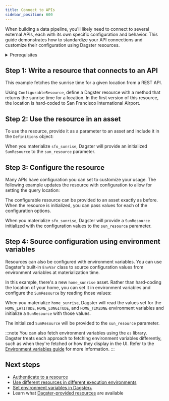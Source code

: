 ```yaml
---
title: Connect to APIs
sidebar_position: 600
---
```


When building a data pipeline, you'll likely need to connect to several external APIs, each with its own specific configuration and behavior. This guide demonstrates how to standardize your API connections and customize their configuration using Dagster resources.

<details>
  <summary>Prerequisites</summary>

To follow the steps in this guide, you'll need:

- Familiarity with [Assets](/guides/build/create-asset-pipelines/assets-concepts/index.mdx
- Familiarity with [Resources](/guides/build/connect-to-external-systems/resources)
- To install the `requests` library:
    ```bash
    pip install requests
    ```

</details>

## Step 1: Write a resource that connects to an API

This example fetches the sunrise time for a given location from a REST API.

Using `ConfigurableResource`, define a Dagster resource with a method that returns the sunrise time for a location. In the first version of this resource, the location is hard-coded to San Francisco International Airport.

<CodeExample filePath="guides/external-systems/apis/minimal_resource.py" language="python" />

## Step 2: Use the resource in an asset

To use the resource, provide it as a parameter to an asset and include it in the `Definitions` object:

<CodeExample filePath="guides/external-systems/apis/use_minimal_resource_in_asset.py" language="python" />

When you materialize `sfo_sunrise`, Dagster will provide an initialized `SunResource` to the `sun_resource` parameter.

## Step 3: Configure the resource

Many APIs have configuration you can set to customize your usage. The following example updates the resource with configuration to allow for setting the query location:

<CodeExample filePath="guides/external-systems/apis/use_configurable_resource_in_asset.py" language="python" />

The configurable resource can be provided to an asset exactly as before. When the resource is initialized, you can pass values for each of the configuration options.

When you materialize `sfo_sunrise`, Dagster will provide a `SunResource` initialized with the configuration values to the `sun_resource` parameter.

## Step 4: Source configuration using environment variables

Resources can also be configured with environment variables. You can use Dagster's built-in `EnvVar` class to source configuration values from environment variables at materialization time.

In this example, there's a new `home_sunrise` asset. Rather than hard-coding the location of your home, you can set it in environment variables and configure the `SunResource` by reading those values:

<CodeExample filePath="guides/external-systems/apis/env_var_configuration.py" language="python" />

When you materialize `home_sunrise`, Dagster will read the values set for the `HOME_LATITUDE`, `HOME_LONGITUDE`, and `HOME_TIMZONE` environment variables and initialize a `SunResource` with those values.

The initialized `SunResource` will be provided to the `sun_resource` parameter.

:::note
You can also fetch environment variables using the `os` library. Dagster treats each approach to fetching environment variables differently, such as when they're fetched or how they display in the UI. Refer to the [Environment variables guide](/todo) for more information.
:::

## Next steps

- [Authenticate to a resource](/todo)
- [Use different resources in different execution environments](/todo)
- [Set environment variables in Dagster+](/todo)
- Learn what [Dagster-provided resources](/todo) are available

